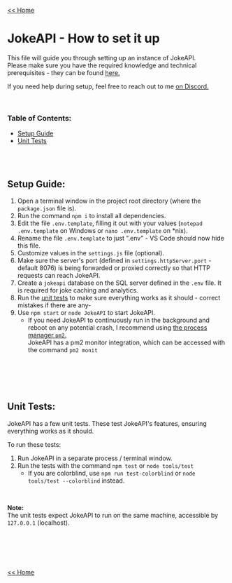 [<< Home](./home.md#readme)

# JokeAPI - How to set it up
This file will guide you through setting up an instance of JokeAPI.  
Please make sure you have the required knowledge and technical prerequisites - they can be found [here.](./home.md#readme)  
  
If you need help during setup, feel free to reach out to me [on Discord.](https://sv443.net/discord)

<br>

### Table of Contents:
- [Setup Guide](#setup-guide)
- [Unit Tests](#unit-tests)

<br><br>

## Setup Guide:
1. Open a terminal window in the project root directory (where the `package.json` file is).
2. Run the command `npm i` to install all dependencies.
3. Edit the file `.env.template`, filling it out with your values (`notepad .env.template` on Windows or `nano .env.template` on *nix).
4. Rename the file `.env.template` to just ".env" - VS Code should now hide this file.
5. Customize values in the `settings.js` file (optional).
6. Make sure the server's port (defined in `settings.httpServer.port` - default 8076) is being forwarded or proxied correctly so that HTTP requests can reach JokeAPI.
7. Create a `jokeapi` database on the SQL server defined in the `.env` file. It is required for joke caching and analytics.
8. Run the [unit tests](#unit-tests) to make sure everything works as it should - correct mistakes if there are any-
9. Use `npm start` or `node JokeAPI` to start JokeAPI.
    - If you need JokeAPI to continuously run in the background and reboot on any potential crash, I recommend using [the process manager `pm2`.](https://npmjs.com/package/pm2)  
    JokeAPI has a pm2 monitor integration, which can be accessed with the command `pm2 monit`

<br>


<br><br>

## Unit Tests:
JokeAPI has a few unit tests. These test JokeAPI's features, ensuring everything works as it should.  
  
To run these tests:  
1. Run JokeAPI in a separate process / terminal window.  
2. Run the tests with the command `npm test` or `node tools/test`  
    - If you are colorblind, use `npm run test-colorblind` or `node tools/test --colorblind` instead.  

<br>

**Note:**  
The unit tests expect JokeAPI to run on the same machine, accessible by `127.0.0.1` (localhost).


<br><br><br><br>

[<< Home](./home.md#readme)
